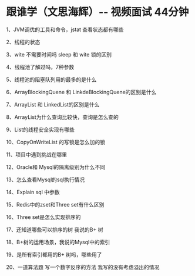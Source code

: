 # 跟谁学（文思海辉）-- 视频面试 44分钟

1、JVM调优的工具和命令，jstat 查看状态都有哪些

2、线程的状态

3、wite 不需要时间吗 sleep 和 wite 锁的区别

4、线程池了解过吗，7种参数

5、线程池的阻塞队列用的最多的是什么

6、ArrayBlockingQuene 和 LinkdeBlockingQuene的区别是什么

7、ArrayList 和 LinkedList的区别是什么

8、ArrayList为什么查询比较快，查询是怎么查的

9、List的线程安全实现有哪些

10、CopyOnWriteList 的写锁是怎么加的锁

11、项目中遇到挑战在哪里

12、Oracle和 Mysql的隔离级别为什么不同

13、怎么查看Mysql的sql执行情况

14、Explain sql 中参数

15、Redis中的zset和Three set有什么区别

16、Three set是怎么实现排序的

17、还知道哪些可以排序的树 我说的B+ 树

18、B+树的运用场景，我说的Mysql中的索引

19、是所有索引都用的B+ 树吗，哪些用了

20、一道算法题 写一个数字反序的方法 我写的没有考虑溢出的情况
